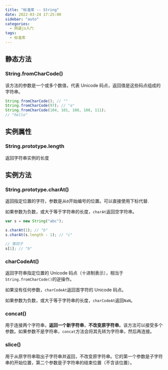 ```yaml
---
title: "标准库 -- String"
date: 2022-03-24 17:25:00
sidebar: "auto"
categories:
  - 网道js入门
tags:
  - 标准库
---
```


## 静态方法

### String.fromCharCode()

该方法的参数是一个或多个数值，代表 Unicode 码点，返回值是这些码点组成的字符串。

```javascript
String.fromCharCode(); // ""
String.fromCharCode(97); // "a"
String.fromCharCode(104, 101, 108, 108, 111);
// "hello"
```

## 实例属性

### String.prototype.length

返回字符串实例的长度

## 实例方法

### String.prototype.charAt()

返回指定位置的字符，参数是从`0`开始编号的位置。可以直接使用下标代替.

如果参数为负数，或大于等于字符串的长度，`charAt`返回空字符串。

```js
var s = new String("abc");

s.charAt(1); // "b"
s.charAt(s.length - 1); // "c"

// 等同于
s[1]; // "b"
```

### charCodeAt()

返回字符串指定位置的 Unicode 码点（十进制表示），相当于`String.fromCharCode()`的逆操作。

如果没有任何参数，`charCodeAt`返回首字符的 Unicode 码点。

如果参数为负数，或大于等于字符串的长度，`charCodeAt`返回`NaN`。

### concat()

用于连接两个字符串，**返回一个新字符串**，**不改变原字符串**。该方法可以接受多个参数。如果参数不是字符串，`concat`方法会将其先转为字符串，然后再连接。

### slice()

用于从原字符串取出子字符串并返回，不改变原字符串。它的第一个参数是子字符串的开始位置，第二个参数是子字符串的结束位置（不含该位置）。

